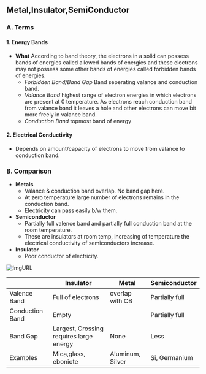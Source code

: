 ## Metal,Insulator,SemiConductor

### A. Terms
#### 1. Energy Bands
  - **What** According to band theory, the electrons in a solid can possess bands of energies called allowed bands of energies and these electrons may not possess some other bands of energies called forbidden bands of energies. 
    - *Forbidden Band/Band Gap* Band seperating valance and conduction band.
    - *Valance Band* highest range of electron energies in which electrons are present at 0 temperature. As electrons reach conduction band from valance band it leaves a hole and other electrons can move bit more freely in valance band.
    - *Conduction Band* topmost band of energy
#### 2. Electrical Conductivity
  - Depends on amount/capacity of electrons to move from valance to conduction band.
  
### B. Comparison
- **Metals**
  - Valance & conduction band overlap. No band gap here.
  - At zero temperature large number of electrons remains in the conduction band.
  - Electricity can pass easily b/w them.
- **Semiconductor**
  - Partially full valence band and partially full conduction band at the room temperature.
  - These are insulators at room temp, increasing of temperature the electrical conductivity of semiconductors increase.
- **Insulator**
  - Poor conductor of electricity.
  
![ImgURL](https://i.ibb.co/DLw6gHp/metal-insulator-semicond.png)  

| |Insulator|Metal|Semiconductor|
|---|---|---|---|
|Valence Band|Full of electrons| overlap with CB | Partially full|
|Conduction Band|Empty| |Partially full|
|Band Gap|Largest, Crossing requires large energy| None | Less |
|Examples| Mica,glass, eboniote|Aluminum, Silver|Si, Germanium|
